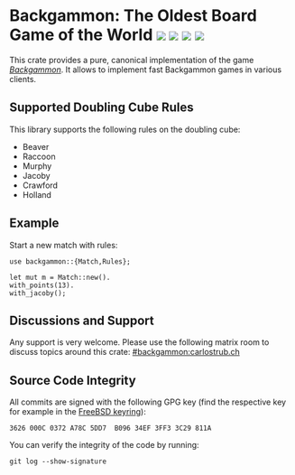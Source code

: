 # Backgammon: The Oldest Board Game of the World [![](https://img.shields.io/crates/v/backgammon.svg)](https://crates.io/crates/backgammon) [![](https://badgen.net/codecov/c/bitbucket/carlostrub/backgammon)]() [![](https://docs.rs/backgammon/badge.svg)](https://docs.rs/backgammon) [![](https://img.shields.io/badge/License-BSD-brightgreen)](https://bitbucket.org/carlostrub/backgammon/src/develop/COPYRIGHT)
This crate provides a pure, canonical implementation of the game
[*Backgammon*](https://en.wikipedia.org/wiki/Backgammon). It allows to
implement fast Backgammon games in various clients.

## Supported Doubling Cube Rules
This library supports the following rules on the doubling cube:

* Beaver
* Raccoon
* Murphy
* Jacoby
* Crawford
* Holland

## Example
Start a new match with rules:
```
use backgammon::{Match,Rules};

let mut m = Match::new().
with_points(13).
with_jacoby();

```

## Discussions and Support
Any support is very welcome. Please use the following matrix room to discuss topics around this
crate: [#backgammon:carlostrub.ch](https://matrix.to/#/#backgammon:carlostrub.ch)

## Source Code Integrity
All commits are signed with the following GPG key (find the respective key for example in the
[FreeBSD keyring](https://www.freebsd.org/doc/pgpkeyring.txt)):

`3626 000C 0372 A78C 5DD7  B096 34EF 3FF3 3C29 811A`

You can verify the integrity of the code by running:

`git log --show-signature`
